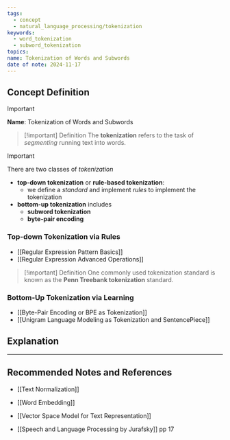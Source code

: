 ```yaml
---
tags:
  - concept
  - natural_language_processing/tokenization
keywords:
  - word_tokenization
  - subword_tokenization
topics: 
name: Tokenization of Words and Subwords
date of note: 2024-11-17
---
```


## Concept Definition

>[!important]
>**Name**: Tokenization of Words and Subwords

>[!important] Definition
>The **tokenization** refers to the task of *segmenting* running text into words.

>[!important]
>There are two classes of *tokenization*
>- **top-down tokenization** or  **rule-based tokenization**: 
>	- we define a *standard* and implement *rules* to implement the tokenization
>- **bottom-up tokenization** includes
>	- **subword tokenization**
>	- **byte-pair encoding**

### Top-down Tokenization via Rules


- [[Regular Expression Pattern Basics]]
- [[Regular Expression Advanced Operations]]

>[!important] Definition
>One commonly used tokenization standard is known as the **Penn Treebank tokenization** standard.


### Bottom-Up Tokenization via Learning



- [[Byte-Pair Encoding or BPE as Tokenization]]
- [[Unigram Language Modeling as Tokenization and SentencePiece]]

## Explanation





-----------
##  Recommended Notes and References


- [[Text Normalization]]
- [[Word Embedding]]
- [[Vector Space Model for Text Representation]]


- [[Speech and Language Processing by Jurafsky]] pp 17